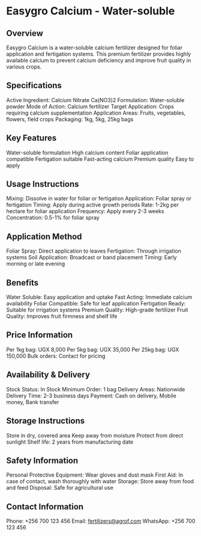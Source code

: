 # Easygro Calcium - Water-soluble

## Overview
Easygro Calcium is a water-soluble calcium fertilizer designed for foliar application and fertigation systems. This premium fertilizer provides highly available calcium to prevent calcium deficiency and improve fruit quality in various crops.

## Specifications
Active Ingredient: Calcium Nitrate Ca(NO3)2
Formulation: Water-soluble powder
Mode of Action: Calcium fertilizer
Target Application: Crops requiring calcium supplementation
Application Areas: Fruits, vegetables, flowers, field crops
Packaging: 1kg, 5kg, 25kg bags

## Key Features
Water-soluble formulation
High calcium content
Foliar application compatible
Fertigation suitable
Fast-acting calcium
Premium quality
Easy to apply

## Usage Instructions
Mixing: Dissolve in water for foliar or fertigation
Application: Foliar spray or fertigation
Timing: Apply during active growth periods
Rate: 1-2kg per hectare for foliar application
Frequency: Apply every 2-3 weeks
Concentration: 0.5-1% for foliar spray

## Application Method
Foliar Spray: Direct application to leaves
Fertigation: Through irrigation systems
Soil Application: Broadcast or band placement
Timing: Early morning or late evening

## Benefits
Water Soluble: Easy application and uptake
Fast Acting: Immediate calcium availability
Foliar Compatible: Safe for leaf application
Fertigation Ready: Suitable for irrigation systems
Premium Quality: High-grade fertilizer
Fruit Quality: Improves fruit firmness and shelf life

## Price Information
Per 1kg bag: UGX 8,000
Per 5kg bag: UGX 35,000
Per 25kg bag: UGX 150,000
Bulk orders: Contact for pricing

## Availability & Delivery
Stock Status: In Stock
Minimum Order: 1 bag
Delivery Areas: Nationwide
Delivery Time: 2-3 business days
Payment: Cash on delivery, Mobile money, Bank transfer

## Storage Instructions
Store in dry, covered area
Keep away from moisture
Protect from direct sunlight
Shelf life: 2 years from manufacturing date

## Safety Information
Personal Protective Equipment: Wear gloves and dust mask
First Aid: In case of contact, wash thoroughly with water
Storage: Store away from food and feed
Disposal: Safe for agricultural use

## Contact Information
Phone: +256 700 123 456
Email: fertilizers@agrof.com
WhatsApp: +256 700 123 456
